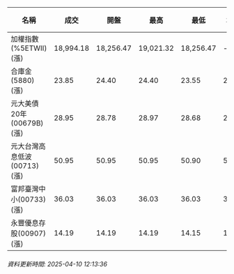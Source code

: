 | 名稱 | 成交 | 開盤 | 最高 | 最低 | 均價 | 成交金額(億) | 昨收 | 漲跌幅 | 漲跌 | 總量 | 昨量 | 振幅 |
| -------- | -------- | -------- | -------- |-------- | -------- | -------- |-------- |-------- |-------- | -------- | -------- |-------- |
|加權指數(%5ETWII) (漲)|18,994.18|18,256.47|19,021.32|18,256.47|-|1,687.57|17,391.76|9.21%|1602.42|4,421,221|0|4.40%|
|合庫金(5880) (漲)|23.85|24.40|24.40|23.55|24.02|3.24|22.25|7.19%|1.60|13,469|24,382|3.82%|
|元大美債20年(00679B) (漲)|28.95|28.78|28.97|28.68|28.84|22.35|28.10|3.02%|0.85|77,480|392,075|1.03%|
|元大台灣高息低波(00713) (漲)|50.95|50.95|50.95|50.90|50.95|12.07|46.36|9.90%|4.59|23,696|47,790|0.11%|
|富邦臺灣中小(00733) (漲)|36.03|36.03|36.03|36.03|36.03|0.241|32.76|9.98%|3.27|669|6,275|0.00%|
|永豐優息存股(00907) (漲)|14.19|14.19|14.19|14.15|14.18|0.434|12.90|10.00%|1.29|3,058|5,163|0.31%|
###### 資料更新時間: 2025-04-10 12:13:36